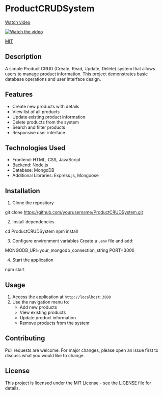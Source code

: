 # ProductCRUDSystem

[Watch video](https://firebasestorage.googleapis.com/v0/b/fir-project-bb000.appspot.com/o/projecttask.mp4?alt=media&token=b759dc7b-6076-4fde-a626-54b87194bae8)

[![Watch the video](https://raw.githubusercontent.com/yourusername/yourrepository/main/assets/thumbnail.jpg)](https://raw.githubusercontent.com/yourusername/yourrepository/main/assets/video.mp4)


[MIT](https://choosealicense.com/licenses/mit/)

## Description
A simple Product CRUD (Create, Read, Update, Delete) system that allows users to manage product information. This project demonstrates basic database operations and user interface design.

## Features
- Create new products with details
- View list of all products
- Update existing product information
- Delete products from the system
- Search and filter products
- Responsive user interface

## Technologies Used
- Frontend: HTML, CSS, JavaScript
- Backend: Node.js
- Database: MongoDB
- Additional Libraries: Express.js, Mongoose

## Installation
1. Clone the repository

git clone https://github.com/yourusername/ProductCRUDSystem.git


2. Install dependencies

cd ProductCRUDSystem
npm install


3. Configure environment variables
Create a `.env` file and add:

MONGODB_URI=your_mongodb_connection_string
PORT=3000


4. Start the application

npm start


## Usage
1. Access the application at `http://localhost:3000`
2. Use the navigation menu to:
   - Add new products
   - View existing products
   - Update product information
   - Remove products from the system

## Contributing
Pull requests are welcome. For major changes, please open an issue first to discuss what you would like to change.

## License
This project is licensed under the MIT License - see the [LICENSE](LICENSE) file for details.

